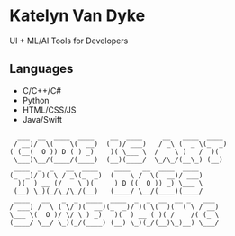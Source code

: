 # Katelyn Van Dyke

UI + ML/AI Tools for Developers

## Languages
* C/C++/C#
* Python
* HTML/CSS/JS
* Java/Swift

```text
  ___  __  ____  ____    __  ____     __   ____  ____ 
 / __)/  \(    \(  __)  (  )/ ___)   / _\ (  _ \(_  _)
( (__(  O )) D ( ) _)    )( \___ \  /    \ )   /  )(  
 \___)\__/(____/(____)  (__)(____/  \_/\_/(__\_) (__) 
 ____  _  _   __  ____    ____   __  ____  ____       
(_  _)/ )( \ / _\(_  _)  (    \ /  \(  __)/ ___)      
  )(  ) __ (/    \ )(     ) D ((  O )) _) \___ \      
 (__) \_)(_/\_/\_/(__)   (____/ \__/(____)(____/      
 ____   __   _  _  ____  ____  _  _  __  __ _   ___   
/ ___) /  \ ( \/ )(  __)(_  _)/ )( \(  )(  ( \ / __)  
\___ \(  O )/ \/ \ ) _)   )(  ) __ ( )( /    /( (_ \  
(____/ \__/ \_)(_/(____) (__) \_)(_/(__)\_)__) \___/  
```
